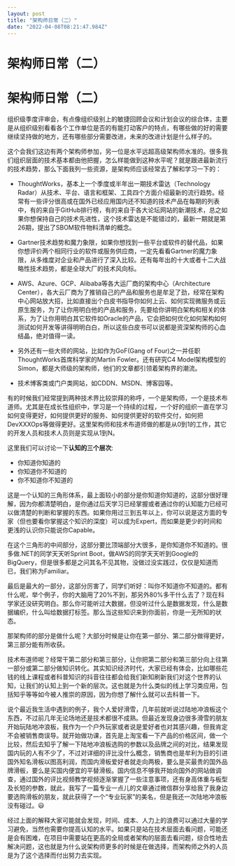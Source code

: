```yaml
---
layout: post
title: "架构师日常（二）"
date: "2022-04-08T08:21:47.984Z"
---
```

架构师日常（二）
========

架构师日常（二）
========

组织级季度评审会，有点像组织级别上的敏捷回顾会议和计划会议的综合体，主要是从组织级别看看各个工作单位是否的有能打动客户的特点，有哪些做的好的需要继续坚持做的地方，还有哪些部分需要改进，未来的改进计划是什么样子的。

这个会我们这边有两个架构师参加，另一位是水平远超高级架构师水准的。很多我们组织层面的技术基本都由他把握，怎么样能做到这种水平呢？就是跟进最新流行的技术趋势，那么下面我列一些资源，是架构师应该经常去了解和学习一下的：

*   ThoughtWorks，基本上一个季度或半年出一期技术雷达（Technology Radar）从技术、平台、语言和框架、工具四个方面介绍最新的流行趋势。经常有一些评分很高或在国外已经应用国内还不知道的技术产品在每期的列表中，有的来自于GitHub排行榜，有的来自于各大论坛网站的新潮技术，总之如果你想保持自己的技术先进性，这个技术雷达是不能错过的，最新一期就是第26期，提出了SBOM软件物料清单的概念。
    
*   Gartner技术趋势和魔力象限，如果你想找到一些平台或软件的替代品，如果你想评价两个相同行业的软件或服务供应商，一定先看看Gartner的魔力象限，从多维度对企业和产品进行了深入比较。还有每年出的十大或者十二大战略性技术趋势，都是全球大厂的技术风向标。
    
*   AWS、Azure、GCP、Alibaba等各大运厂商的架构中心（Architecture Center），各大云厂商为了推销自己的产品和服务也是牟足了劲，经常在架构中心网站放大招，比如直接出个白皮书指导你如何上云、如何实现微服务或云原生服务，为了让你用明白他的产品和服务，先要给你讲明白架构和相关的体系，为了让你用明白其它软件如Oracle的产品，它会把如何优化如何架构如何测试如何开发等讲得明明白白，所以这些白皮书可以说都是资深架构师的心血结晶，绝对值得一读。
    
*   另外还有一些大师的网站，比如作为GoF(Gang of Four)之一并任职ThoughtWorks首席科学家的Martin Fowler。还有研究C4 Model架构模型的Simon，都是大师级的架构师，他们的文章都引领着架构界的潮流。
    
*   技术博客类或门户类网站，如CDDN、MSDN、博客园等。
    

有的时候我们经常提到两种技术界比较崇拜的称呼，一个是架构师，一个是技术布道师。尤其是在成长性组织中，学习是一个持续的过程，一个好的组织一直在学习如何变得更好，如何提供更好的服务、如何提供更好的软件交付，如何把DevXXXOps等做得更好。这里架构师和技术布道师做的都是从0到1的工作，其它的开发人员和技术人员则是实现从1到N。

这里我们可以讨论一下**认知的三个层次**:

*   你知道你知道的
*   你知道你不知道的
*   你不知道你不知道的

这是一个认知的三角形体系，最上面较小的部分是你知道你知道的，这部分很好理解，因为你都清楚明白，是你通过后天学习已经掌握或者通过你的认知能力已经可以做清楚的判断和掌握的东西。如果你用过三到五年以上，你可以说是这方面的专家（但也要看你掌握这个知识的深度）可以成为Expert，而如果是更少的时间和更浅的认识你只能说你Capable。

在这个三角形的中间部分，这部分要比顶端部分大很多，是你知道你不知道的。很多做.NET的同学天天听Sprint Boot，做AWS的同学天天听到Google的BigQuery，但是很多都是之问其名不见其物，没做过没实践过，仅仅是知道而已，我们称为Familiar。

最后是最大的一部分，这部分厉害了，同学们听好：叫你不知道你不知道的。都有什么呢，举个例子，你的大脑用了20%不到，那另外80%多干什么去了？现在科学家还没研究明白。那么你可能听过大数据，但没听过什么是数据发现，什么是数据编织，什么叫给数据打标签。那么当这些知识来到你面前，你是一无所知的状态。

那架构师的部分是做什么呢？大部分时候是让你在第一部分、第二部分做得更好，第三部分能有所收获。

技术布道师呢？经常干第二部分和第三部分，让你把第二部分和第三部分向上往第一部分或第二部分做知识转化。其实知识经济时代，大家已经有体会，比如哪些花钱的线上课程或者科普知识的抖音往往都会给我们新知刷新我们对这个世界的认知，让我们的认知上到一个新的层次。这也就是为什么类似的线上学习类应用，包括知乎等等如今被人推崇的原因，因为你想了解什么就可以去科普一下。

说个最近我生活中遇到的例子，我个人爱好滑雪，几年前就听说过陆地冲浪板这个东西，不过前几年无论场地还是技术都很不成熟。但最近发现身边很多滑雪的朋友开始玩陆地冲浪板，我作为一个户外玩家或者说是爱好者也对其感兴趣，但我肯定不会被销售商误导。就开始做功课，首先是上淘宝看一下产品的价格区间，做一个比较，然后去知乎了解一下陆地冲浪板选购的参数以及品牌之间的对比，结果发现国内玩的人有不少了，不过对详细的评比没什么概念，销售商也是牟利为目的引进国外知名滑板以图高利润，而国内滑板爱好者就走向两极，要么是买最贵的国外品牌滑板，要么是买国内便宜的平替滑板。国内信息不够我开始向国外的网站做调查，通过国外的评比视频教学视频逐渐掌握了一些注意事项，还有身高体重与板型及长短的参数，就此，我写了一篇专业一点儿的文章通过微信群分享给我了我身边要选购滑板的朋友，就此获得了一个“专业玩家”的美名，但是我还一次陆地冲浪板没有碰过。😃

经过上面的解释大家可能就会发现，时间、成本、人力上的浪费可以通过大量的学习避免，当然也需要你提高认知的水平。如果只是站在技术层面去看问题，可能还是会有困难，在项目中需要站在更高的全局或者架构的层面去看问题，综合性地去解决问题，这也就是为什么说架构师更多的时候是在做选择，而架构师之外的人员是为了这个选择而付出努力去实现。